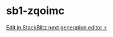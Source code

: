 # sb1-zqoimc

[Edit in StackBlitz next generation editor ⚡️](https://stackblitz.com/~/github.com/Keismith/sb1-zqoimc)